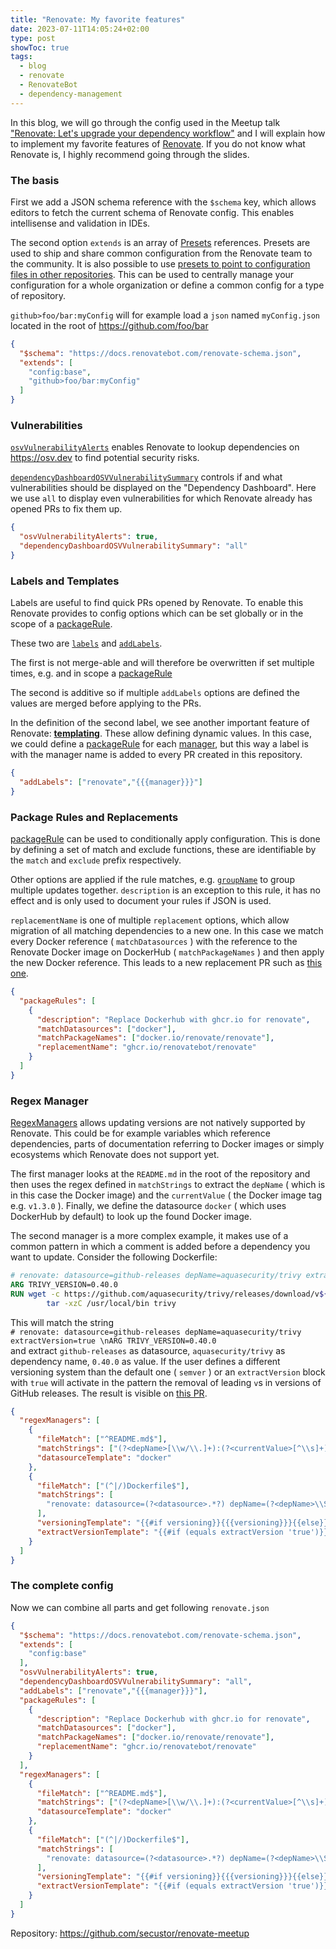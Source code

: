 ```yaml
---
title: "Renovate: My favorite features"
date: 2023-07-11T14:05:24+02:00
type: post
showToc: true
tags:
  - blog
  - renovate
  - RenovateBot
  - dependency-management
---
```


In this blog,
we will go through the config
used in the Meetup talk ["Renovate: Let's
upgrade your dependency workflow"](../../talks/renovate_lets_upgrade_your_dependency_workflow)
and I will explain how to implement my favorite features of [Renovate](https://github.com/renovatebot/renovate/).
If you do not know what Renovate is, I highly recommend going through the slides. 

### The basis
First we add a JSON schema reference with the `$schema` key,
which allows editors to fetch the current schema of Renovate config.
This enables intellisense and validation in IDEs.

The second option `extends` is an array of [Presets](https://docs.renovatebot.com/key-concepts/presets/) references.
Presets are used to ship and share common configuration from the Renovate team to the community.
It is also possible to use [presets
to point to configuration files in other repositories](https://docs.renovatebot.com/config-presets/).
This can be used to centrally manage your configuration for a whole organization
or define a common config for a type of repository.

`github>foo/bar:myConfig` will for example load a `json` named `myConfig.json` located in the root of https://github.com/foo/bar
```json
{
  "$schema": "https://docs.renovatebot.com/renovate-schema.json",
  "extends": [
    "config:base",
    "github>foo/bar:myConfig"
  ]
}
```

### Vulnerabilities
[`osvVulnerabilityAlerts`](https://docs.renovatebot.com/configuration-options/#osvvulnerabilityalerts)
enables Renovate to lookup dependencies on https://osv.dev to find potential security risks.

[`dependencyDashboardOSVVulnerabilitySummary`](https://docs.renovatebot.com/configuration-options/#dependencydashboardosvvulnerabilitysummary)
controls if and what vulnerabilities should be displayed on the "Dependency Dashboard".
Here we use `all` to display even vulnerabilities for which Renovate already has opened PRs to fix them up.
```json
{
  "osvVulnerabilityAlerts": true,
  "dependencyDashboardOSVVulnerabilitySummary": "all"
}
```

### Labels and Templates
Labels are useful to find quick PRs opened by Renovate.
To enable this Renovate provides to config options
which can be set globally or in the scope of a [packageRule](https://docs.renovatebot.com/configuration-options/#packagerules).

These two are [`labels`](https://docs.renovatebot.com/configuration-options/#labels) and [`addLabels`](https://docs.renovatebot.com/configuration-options/#addlabels).

The first is not merge-able and will therefore be overwritten if set multiple times,
e.g. and in scope a [packageRule](https://docs.renovatebot.com/configuration-options/#packagerules)

The second is additive so if multiple `addLabels` options are defined the values are merged before applying to the PRs.

In the definition of the second label, we see another important feature of Renovate:
[**templating**](https://docs.renovatebot.com/templates/).
These allow defining dynamic values.
In this case, we could define a [packageRule](https://docs.renovatebot.com/configuration-options/#packagerules) for each
[manager](https://docs.renovatebot.com/modules/manager/),
but this way a label is with the manager name is added to every PR created in this repository.
```json
{
  "addLabels": ["renovate","{{{manager}}}"]
}
```

### Package Rules and Replacements
[packageRule](https://docs.renovatebot.com/configuration-options/#packagerules) can be used
to conditionally apply configuration.
This is done by defining a set of match and exclude functions,
these are identifiable by the `match` and `exclude` prefix respectively.

Other options are applied if the rule matches,
e.g. [`groupName`](https://docs.renovatebot.com/configuration-options/#groupname) to group multiple updates together.
`description` is an exception to this rule, it has no effect and is only used to document your rules if JSON is used.

`replacementName` is one of multiple `replacement` options, which allow migration of all matching dependencies to a new one.
In this case we match every Docker reference ( `matchDatasources` )
with the reference to the Renovate Docker image on DockerHub
( `matchPackageNames` ) and then apply the new Docker reference.
This leads to a new replacement PR such as [this one](https://github.com/secustor/renovate-meetup/pull/10).
```json
{
  "packageRules": [
    {
      "description": "Replace Dockerhub with ghcr.io for renovate",
      "matchDatasources": ["docker"],
      "matchPackageNames": ["docker.io/renovate/renovate"],
      "replacementName": "ghcr.io/renovatebot/renovate"
    }
  ]
}
```

### Regex Manager
[RegexManagers](https://docs.renovatebot.com/configuration-options/#regexmanagers) allows updating versions
are not natively supported by Renovate.
This could be for example variables which reference dependencies,
parts of documentation referring to Docker images or simply ecosystems which Renovate does not support yet.

The first manager looks at the `README.md` in the root of the repository
and then uses the regex defined in `matchStrings` to extract the
`depName` ( which is in this case the Docker image) and the `currentValue` ( the Docker image tag e.g. `v1.3.0` ).
Finally, we define the datasource `docker` ( which uses DockerHub by default) to look up the found Docker image.

The second manager is a more complex example,
it makes use of a common pattern in which a comment is added before a dependency you want to update.
Consider the following Dockerfile:
```Dockerfile
# renovate: datasource=github-releases depName=aquasecurity/trivy extractVersion=true
ARG TRIVY_VERSION=0.40.0
RUN wget -c https://github.com/aquasecurity/trivy/releases/download/v${TRIVY_VERSION}/trivy_${TRIVY_VERSION}_Linux-64Bit.tar.gz -O - | \
        tar -xzC /usr/local/bin trivy
```
This will match the string    
`# renovate: datasource=github-releases depName=aquasecurity/trivy extractVersion=true \nARG TRIVY_VERSION=0.40.0`    
and extract `github-releases` as datasource, `aquasecurity/trivy`
as dependency name, `0.40.0`
as value.
If the user defines a different versioning system than the default one
( `semver` )
or an `extractVersion` block with `true` will activate in the pattern the removal of leading `v`s in versions of GitHub releases.
The result is visible on [this PR](https://github.com/secustor/renovate-meetup/pull/14).
```json
{
  "regexManagers": [
    {
      "fileMatch": ["^README.md$"],
      "matchStrings": ["(?<depName>[\\w/\\.]+):(?<currentValue>[^\\s]+)"],
      "datasourceTemplate": "docker"
    },
    {
      "fileMatch": ["(^|/)Dockerfile$"],
      "matchStrings": [
        "renovate: datasource=(?<datasource>.*?) depName=(?<depName>\\S*)( versioning=(?<versioning>.*?))?( extractVersion=(?<extractVersion>.*?))?\\nARG .*?_VERSION=(?<currentValue>.*)\\s"
      ],
      "versioningTemplate": "{{#if versioning}}{{{versioning}}}{{else}}semver{{/if}}",
      "extractVersionTemplate": "{{#if (equals extractVersion 'true')}}^v(?<version>\\S+){{/if}}"
    }
  ]
}
```

### The complete config
Now we can combine all parts and get following `renovate.json`
```json
{
  "$schema": "https://docs.renovatebot.com/renovate-schema.json",
  "extends": [
    "config:base"
  ],
  "osvVulnerabilityAlerts": true,
  "dependencyDashboardOSVVulnerabilitySummary": "all",
  "addLabels": ["renovate","{{{manager}}}"],
  "packageRules": [
    {
      "description": "Replace Dockerhub with ghcr.io for renovate",
      "matchDatasources": ["docker"],
      "matchPackageNames": ["docker.io/renovate/renovate"],
      "replacementName": "ghcr.io/renovatebot/renovate"
    }
  ],
  "regexManagers": [
    {
      "fileMatch": ["^README.md$"],
      "matchStrings": ["(?<depName>[\\w/\\.]+):(?<currentValue>[^\\s]+)"],
      "datasourceTemplate": "docker"
    },
    {
      "fileMatch": ["(^|/)Dockerfile$"],
      "matchStrings": [
        "renovate: datasource=(?<datasource>.*?) depName=(?<depName>\\S*)( versioning=(?<versioning>.*?))?( extractVersion=(?<extractVersion>.*?))?\\nARG .*?_VERSION=(?<currentValue>.*)\\s"
      ],
      "versioningTemplate": "{{#if versioning}}{{{versioning}}}{{else}}semver{{/if}}",
      "extractVersionTemplate": "{{#if (equals extractVersion 'true')}}^v(?<version>\\S+){{/if}}"
    }
  ]
}
```

Repository: https://github.com/secustor/renovate-meetup
